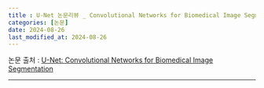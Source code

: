 ```yaml
---
title : U-Net 논문리뷰 _ Convolutional Networks for Biomedical Image Segmentation
categories: [논문] 
date: 2024-08-26
last_modified_at: 2024-08-26
---
```

논문 출처 : [U-Net: Convolutional Networks for Biomedical Image Segmentation](https://arxiv.org/pdf/1505.04597)











---
